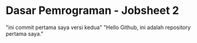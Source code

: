 # Dasar Pemrograman - Jobsheet 2
"ini commit pertama saya versi kedua"
"Hello Github, ini adalah repository pertama saya."